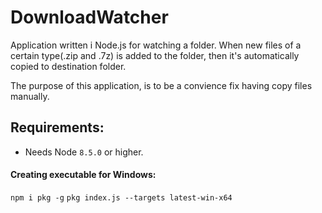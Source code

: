 # DownloadWatcher
Application written i Node.js for watching a folder. When new files of a certain type(.zip and .7z) 
is added to the folder, then it's automatically copied to destination folder.

The purpose of this application, is to be a convience fix having copy files manually.

## Requirements:
- Needs Node `8.5.0` or higher.

#### Creating executable for Windows:
`npm i pkg -g`
`pkg index.js --targets latest-win-x64`